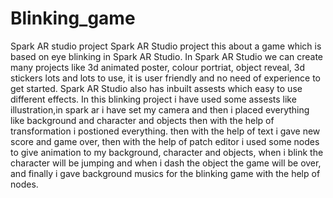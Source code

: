 # Blinking_game
Spark AR studio project
Spark AR Studio project this about a game which is based on eye blinking in Spark AR Studio. In Spark AR Studio we can create many projects like 3d animated poster, colour portriat, object reveal, 3d stickers lots and lots to use, it is user friendly and no need of experience to get started. Spark AR Studio also has inbuilt assests which easy to use different effects.
In this blinking project i have used some assests like illustration,in spark ar i have set my camera and then i placed everything like background and character and objects then with the help of transformation i postioned everything. then with the help of text i gave new score and game over, then with the help of patch editor i used some nodes to give animation to my background, character and objects, when i blink the character will be jumping and when i dash the object the game will be over, and finally i gave background musics for the blinking game with the help of nodes. 
